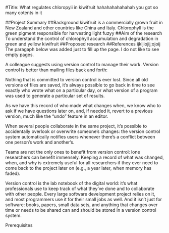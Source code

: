 #Title:
What regulates chloropyii in kiwifruit
hahahahahahahah you got so many cotents in it

##Project Summary
##Background
kiwifruit is a commercially grown fruit in New Zealand and other countries like China and Italy.
Chlorophyll is the green pigment responsible for harvesting light
fuzyy
##Aim of the research
To understand the control of chlorophyll accumulation and degradation in green and yellow kiwifruit
##Proposed research
##References
ijkljiojij;ojoij
The paragaph below was added just to fill up the page. I do not like to see empty pages.

A colleague suggests using version control to manage their work. Version control is better than mailing files back and forth:

Nothing that is committed to version control is ever lost. Since all old versions of files are saved, it’s always possible to go back in time to see exactly who wrote what on a particular day, or what version of a program was used to generate a particular set of results.

As we have this record of who made what changes when, we know who to ask if we have questions later on, and, if needed it, revert to a previous version, much like the “undo” feature in an editor.

When several people collaborate in the same project, it’s possible to accidentally overlook or overwrite someone’s changes: the version control system automatically notifies users whenever there’s a conflict between one person’s work and another’s.

Teams are not the only ones to benefit from version control: lone researchers can benefit immensely. Keeping a record of what was changed, when, and why is extremely useful for all researchers if they ever need to come back to the project later on (e.g., a year later, when memory has faded).

Version control is the lab notebook of the digital world: it’s what professionals use to keep track of what they’ve done and to collaborate with other people. Every large software development project relies on it, and most programmers use it for their small jobs as well. And it isn’t just for software: books, papers, small data sets, and anything that changes over time or needs to be shared can and should be stored in a version control system.

Prerequisites
